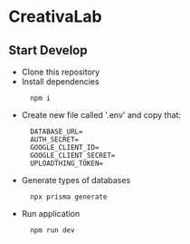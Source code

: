 # CreativaLab
## Start Develop
- Clone this repository
- Install dependencies
  ```
    npm i
  ```
- Create new file called '.env' and copy that:
  ```
    DATABASE_URL=
    AUTH_SECRET=
    GOOGLE_CLIENT_ID=
    GOOGLE_CLIENT_SECRET=
    UPLOADTHING_TOKEN=
  ```
- Generate types of databases 
  ```
    npx prisma generate
  ```
- Run application
  ```
    npm run dev
  ```